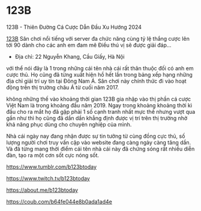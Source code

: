 # 123B

123B - Thiên Đường Cá Cược Dẫn Đầu Xu Hướng 2024

[123B](https://123b.today/) Sân chơi nổi tiếng với server đa chức năng cùng tỷ lệ thắng cược lên tới 90 dành cho các anh em đam mê Điều thú vị sẽ được giải đáp…

- Địa chỉ: 22 Nguyễn Khang, Cầu Giấy, Hà Nội

với thể nói đây là 1 trong những cái tên nhà cái rất thân thuộc đối có anh em cược thủ. Họ cũng đã từng xuất hiện hồ hết lần trong bảng xếp hạng những địa chỉ giải trí uy tín tại Đông Nam Á. Sân chơi này chính thức đi vào hoạt động trên thị trường châu Á từ cuối năm 2017.

không những thế vào khoảng thời gian 123B gia nhập vào thị phần cá cược Việt Nam là trong khoảng đầu năm 2019. Ngay trong khoảng khoảng thời kì đầu cho ra mắt họ đã gặp phải 1 số cạnh tranh nhất mực thế nhưng vượt qua gần như thì họ cũng đã dần dần khẳng định được vị trí trên thị trường nhờ khả năng phục dùng cho chuyên nghiệp của mình.

Nhà cái ngày nay đang nhận được sự tin tưởng từ cùng đồng cực thủ, số lượng người chơi truy vấn cập vào website đang càng ngày càng tăng dần. Và đã từng mang thời điểm cái tên nhà cái này đã chứng sóng rất nhiều diễn đàn, tạo ra một cơn sốt cực nóng sốt.

https://www.tumblr.com/b123btoday

https://www.twitch.tv/b123btoday

https://about.me/b123btoday

https://coub.com/b64fe044e8b0ada1ad4e
